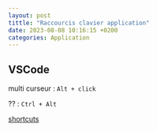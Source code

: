 ```yaml
---
layout: post
tittle: "Raccourcis clavier application"
date: 2023-08-08 10:16:15 +0200
categories: Application
---
```


## VSCode

multi curseur : `Alt + click`

?? : `Ctrl + Alt`

[shortcuts](https://code.visualstudio.com/shortcuts/keyboard-shortcuts-windows.pdf)
